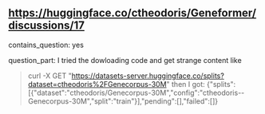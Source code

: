 ## https://huggingface.co/ctheodoris/Geneformer/discussions/17

contains_question: yes

question_part: 
I tried the dowloading code and get strange content like 
> curl -X GET      "https://datasets-server.huggingface.co/splits?dataset=ctheodoris%2FGenecorpus-30M"
then I got:
{"splits":[{"dataset":"ctheodoris/Genecorpus-30M","config":"ctheodoris--Genecorpus-30M","split":"train"}],"pending":[],"failed":[]}